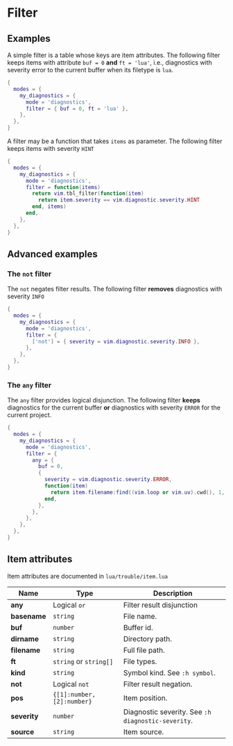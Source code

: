 # Filter

## Examples

A simple filter is a table whose keys are item attributes.
The following filter keeps items with attribute `buf = 0` **and** `ft = 'lua'`,
i.e., diagnostics with severity error to the current buffer when its filetype is `lua`.

```lua
{
  modes = {
    my_diagnostics = {
      mode = 'diagnostics',
      filter = { buf = 0, ft = 'lua' },
    },
  },
}
```

A filter may be a function that takes `items` as parameter.
The following filter keeps items with severity `HINT`
```lua
{
  modes = {
    my_diagnostics = {
      mode = 'diagnostics',
      filter = function(items)
        return vim.tbl_filter(function(item)
          return item.severity == vim.diagnostic.severity.HINT
        end, items)
      end,
    },
  },
}
```

## Advanced examples

### The `not` filter

The `not` negates filter results.
The following filter **removes** diagnostics with severity `INFO`
```lua
{
  modes = {
    my_diagnostics = {
      mode = 'diagnostics',
      filter = {
        ['not'] = { severity = vim.diagnostic.severity.INFO },
      },
    },
  },
}
```

### The `any` filter

The `any` filter provides logical disjunction.
The following filter **keeps** diagnostics for the current buffer **or** diagnostics with severity `ERROR` for the current project.

```lua
{
  modes = {
    my_diagnostics = {
      mode = 'diagnostics',
      filter = {
        any = {
          buf = 0,
          {
            severity = vim.diagnostic.severity.ERROR,
            function(item)
              return item.filename:find((vim.loop or vim.uv).cwd(), 1, true)
            end,
          },
        },
      },
    },
  },
}
```

## Item attributes

Item attributes are documented in `lua/trouble/item.lua`

|     Name     |            Type            |                    Description                     |
| ------------ | -------------------------- | -------------------------------------------------- |
| **any**      | Logical `or`               | Filter result disjunction                          |
| **basename** | `string`                   | File name.                                         |
| **buf**      | `number`                   | Buffer id.                                         |
| **dirname**  | `string`                   | Directory path.                                    |
| **filename** | `string`                   | Full file path.                                    |
| **ft**       | `string` or `string[]`     | File types.                                        |
| **kind**     | `string`                   | Symbol kind. See `:h symbol`.                      |
| **not**      | Logical `not`              | Filter result negation.                            |
| **pos**      | `{[1]:number, [2]:number}` | Item position.                                     |
| **severity** | `number`                   | Diagnostic severity. See `:h diagnostic-severity`. |
| **source**   | `string`                   | Item source.                                       |